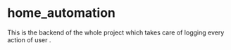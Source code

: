 # home_automation
This is the backend of the whole project which takes care of logging every action of user . 
